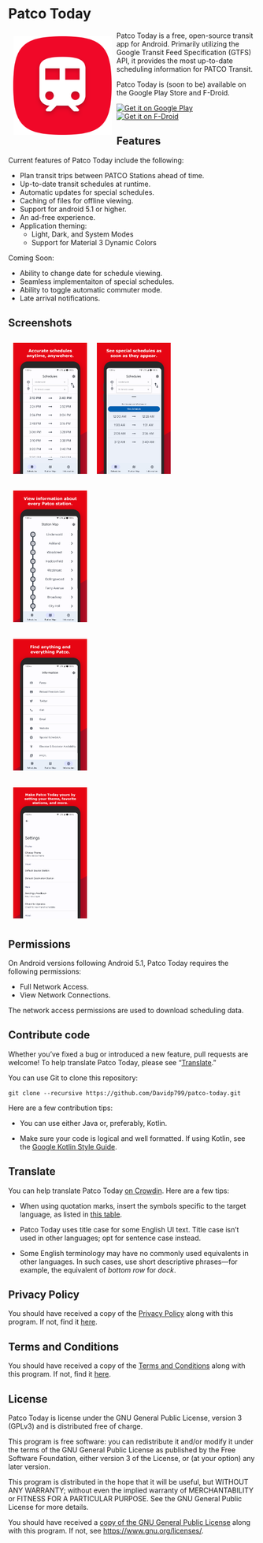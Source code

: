 # Patco Today

<img src="/readme/PatcoToday-logo.png" align="left"
width="200" hspace="10" vspace="10">

Patco Today is a free, open-source transit app for Android. Primarily utilizing the Google Transit Feed Specification (GTFS) API, it provides the most up-to-date scheduling information for PATCO Transit.

Patco Today is (soon to be) available on the Google Play Store and F-Droid.

<p align="left">
<a href="https://play.google.com/store/apps/NOT_YET">
    <img alt="Get it on Google Play"
        height="80"
        src="https://play.google.com/intl/en_us/badges/images/generic/en_badge_web_generic.png" />
</a>  
<a href="https://f-droid.org/app/NOT_YET">
    <img alt="Get it on F-Droid"
        height="80"
        src="https://f-droid.org/badge/get-it-on.png" />
        </a>
        </p>
        
## Features

Current features of Patco Today include the following:
- Plan transit trips between PATCO Stations ahead of time.
- Up-to-date transit schedules at runtime.
- Automatic updates for special schedules.
- Caching of files for offline viewing.
- Support for android 5.1 or higher.
- An ad-free experience.
- Application theming:
	* Light, Dark, and System Modes
	* Support for Material 3 Dynamic Colors

Coming Soon:
- Ability to change date for schedule viewing.
- Seamless implementaiton of special schedules.
- Ability to toggle automatic commuter mode.
- Late arrival notifications.

## Screenshots

[<img src="/readme/PatcoTodayFramed1.png" align="left"
width="150" hspace="10" vspace="10">](/readme/PatcoTodayFramed1.png)

[<img src="/readme/PatcoTodayFramed2.png" align="center"
width="150" hspace="10" vspace="10">](/readme/PatcoTodayFramed2.png)

[<img src="/readme/PatcoTodayFramed3.png" align="center"
width="150" hspace="10" vspace="10">](/readme/PatcoTodayFramed3.png)

[<img src="/readme/PatcoTodayFramed4.png" align="center"
width="150" hspace="10" vspace="10">](/readme/PatcoToday4.png)

[<img src="/readme/PatcoTodayFramed5.png" align="center"
width="150" hspace="10" vspace="10">](/readme/PatcoToday5.png)

## Permissions

On Android versions following Android 5.1, Patco Today requires the following permissions:
- Full Network Access.
- View Network Connections.

The network access permissions are used to download scheduling data.

## Contribute code

Whether you’ve fixed a bug or introduced a new feature, pull requests are welcome! To help translate Patco Today, please see “[Translate](#translate).”

You can use Git to clone this repository:

```
git clone --recursive https://github.com/Davidp799/patco-today.git
```

Here are a few contribution tips:

- You can use either Java or, preferably, Kotlin.

- Make sure your code is logical and well formatted. If using Kotlin, see the [Google Kotlin Style Guide](https://developer.android.com/kotlin/style-guide).

## Translate

You can help translate Patco Today [on Crowdin](https://crowdin.com/project/patco-today). Here are a few tips:

- When using quotation marks, insert the symbols specific to the target language, as listed in [this table](https://en.wikipedia.org/wiki/Quotation_mark#Summary_table).

- Patco Today uses title case for some English UI text. Title case isn’t used in other languages; opt for sentence case instead.

- Some English terminology may have no commonly used equivalents in other languages. In such cases, use short descriptive phrases—for example, the equivalent of _bottom row_ for _dock_.

## Privacy Policy

You should have received a copy of the [Privacy Policy](privacy-policy.md) along with this program. If not, find it [here](https://www.termsfeed.com/live/7267d0fc-3b09-435a-bf45-71ead0cc1494).

## Terms and Conditions

You should have received a copy of the [Terms and Conditions](terms-conditions.md) along with this program. If not, find it [here](https://www.termsfeed.com/live/e56e7ea1-704d-45cf-9b6c-36c786290c1b).

## License
Patco Today is license under the GNU General Public License, version 3 (GPLv3) and is distributed free of charge.
    
  This program is free software: you can redistribute it and/or modify
  it under the terms of the GNU General Public License as published by
  the Free Software Foundation, either version 3 of the License, or
  (at your option) any later version.

  This program is distributed in the hope that it will be useful,
  but WITHOUT ANY WARRANTY; without even the implied warranty of
  MERCHANTABILITY or FITNESS FOR A PARTICULAR PURPOSE.  See the
  GNU General Public License for more details.

  You should have received a [copy of the GNU General Public License](license.md)
  along with this program.  If not, see <https://www.gnu.org/licenses/>.
